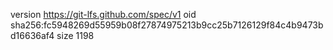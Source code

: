 version https://git-lfs.github.com/spec/v1
oid sha256:fc5948269d55959b08f27874975213b9cc25b7126129f84c4b9473bd16636af4
size 1198

